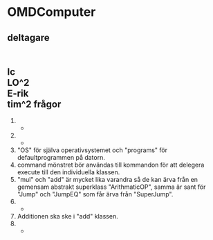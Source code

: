 OMDComputer
===========
deltagare
-----
<br/> Ic
<br/> LO^2
<br/> E-rik
<br/> tim^2
frågor
------
1. -
2. -
3. "OS" för själva operativsystemet och "programs" för defaultprogrammen på datorn.
4. command mönstret bör användas till kommandon för att delegera execute till den individuella klassen.
5. "mul" och "add" är mycket lika varandra så de kan ärva från en gemensam abstrakt superklass "ArithmaticOP", samma är sant för "Jump" och "JumpEQ" som får ärva från "SuperJump".
6. -
7. Additionen ska ske i "add" klassen.
8. -
